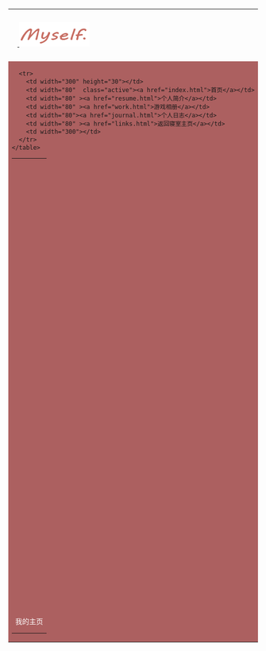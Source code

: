 <!doctype html>
<html>
<head>
<meta charset="GB2312">
 
<title>刘卓昕的show time</title>
<link href="css/style.css" rel="stylesheet"></head>


<body>

 
<center>
<table width="1024" border="0" class="main"  cellspacing="0" cellpadding="0" >
  <tr>
    <td height="100" colspan="3" class="branding">
  	&nbsp;&nbsp;&nbsp;<a href="index.html" title="Serendipity" rel="home">
    		<img src="images/logo.png" alt="Horus" />
    </a> </td> 
  </tr>
  <tr>
<td height="30" colspan="3" bgcolor="#AC6060">
 <table width="1000" border="0" align="center" cellspacing="0" class="nav">
     
      <tr>
        <td width="300" height="30"></td>
        <td width="80"  class="active"><a href="index.html">首页</a></td>
        <td width="80" ><a href="resume.html">个人简介</a></td>
        <td width="80" ><a href="work.html">游戏相册</a></td>
        <td width="80"><a href="journal.html">个人日志</a></td>
        <td width="80" ><a href="links.html">返回寝室主页</a></td>
        <td width="300"></td>
      </tr>
    </table>
</td>
  </tr>
  <tr>
    <td height="400" colspan="3"  background="images/a.jpg">
</td> 
  </tr>
  <tr>
    <td colspan="3" height="500"  background="images/3.png"> </td>
  </tr>
  <tr>
    <td  bgcolor="#AC6060" colspan="3"  height="40" background="images/menu_wrap.png" >
   <center><font color="white">我的主页</font></center>
</td> 
  </tr>
</table>
</center>

</body>
</html>
